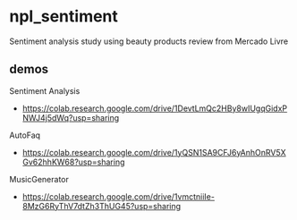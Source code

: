# npl_sentiment
Sentiment analysis study using beauty products review from Mercado Livre


## demos

Sentiment Analysis
- https://colab.research.google.com/drive/1DevtLmQc2HBy8wIUgqGidxPNWJ4j5dWq?usp=sharing

AutoFaq
- https://colab.research.google.com/drive/1yQSN1SA9CFJ6yAnhOnRV5XGv62hhKW68?usp=sharing

MusicGenerator
- https://colab.research.google.com/drive/1vmctniiIe-8MzG6RyThV7dtZh3ThUG45?usp=sharing

